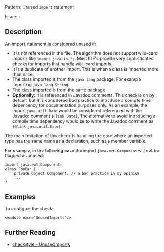 Pattern: Unused `import` statement

Issue: -

## Description

An import statement is considered unused if: 

  - It is not referenced in the file. The algorithm does not support wild-card imports like `import java.io.*;`. Most IDE's provide very sophisticated checks for imports that handle wild-card imports. 
  - It is a duplicate of another import. This is when a class is imported more than once. 
  - The class imported is from the `java.lang` package. For example importing `java.lang.String`. 
  - The class imported is from the same package. 
  - **Optionally:** it is referenced in Javadoc comments. This check is on by default, but it is considered bad practice to introduce a compile time dependency for documentation purposes only. As an example, the import `java.util.Date` would be considered referenced with the Javadoc comment `{@link Date}`. The alternative to avoid introducing a compile time dependency would be to write the Javadoc comment as `{@link java.util.Date}`. 

The main limitation of this check is handling the case where an imported type has the same name as a declaration, such as a member variable. 

For example, in the following case the import `java.awt.Component` will not be flagged as unused: 
    
    
    import java.awt.Component;
    class FooBar {
        private Object Component; // a bad practice in my opinion
        ...
    }
            

## Examples

To configure the check: 
    
    
    <module name="UnusedImports"/>

## Further Reading

* [checkstyle - UnusedImports](http://checkstyle.sourceforge.net/config_imports.html#UnusedImports)